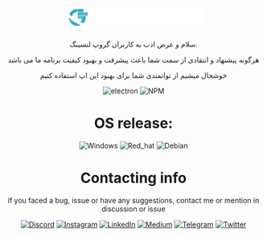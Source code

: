 <div align='center'>
  
  ![GroupLancing](https://github.com/jexroid/jexroid/blob/main/white-logo.png)
  <br><br>
  سلام و عرض ادب به کاربران گروپ لنسینگ.

 هرگونه پیشنهاد و انتقادی از سمت شما باعث پیشرفت و بهبود کیفیت برنامه ما می باشد

خوشحال میشیم از توانمندی شما برای بهبود این اپ استفاده کنیم 

  ![electron](https://img.shields.io/badge/Electron-v26.0.0-0066ff?style=for-the-badge&logo=electron)
  ![NPM](https://img.shields.io/badge/NPM-v8.19.4-ff1100?style=for-the-badge&logo=npm)
  
</div>
<!-- <div align='left'>
  <a href="sals.com">فارسی</a>
  <br>
  <a href="sals.com">English</a>
  <br>
  <a href="sals.com">中国人</a>
  <br>
</div> -->


<div align='center'>
  <h1 align='center'> OS release:</h1>
  
  ![Windows](https://img.shields.io/badge/Windows-blue?logo=Windows&logoColor=white&style=for-the-badge)
    ![Red_hat](https://img.shields.io/badge/MacOs-white?logo=apple&logoColor=black&style=for-the-badge)
    ![Debian](https://img.shields.io/badge/Debian-red?logo=Debian&logoColor=white&style=for-the-badge)
</div>


<div align='center'>
  <h1 align='center'>Contacting info</h1>
  <p>if you faced a bug, issue or have any suggestions, contact me or mention in discussion or issue</p>
  
[![Discord](https://img.shields.io/badge/Discord-blue?style=for-the-badge&logo=discord&logoColor=white)](https://discord.gg/58yRbQNSKK) [![Instagram](https://img.shields.io/badge/Instagram-red?style=for-the-badge&logo=Instagram&logoColor=white)](https://instagram.com/jexroid) [![LinkedIn](https://img.shields.io/badge/LinkedIn-blue?style=for-the-badge&logo=linkedin&logoColor=white)](https://linkedin.com/in/jexroid) [![Medium](https://img.shields.io/badge/Medium-black?style=for-the-badge&logo=medium&logoColor=white)](https://medium.com/@jexroid) [![Telegram](https://img.shields.io/badge/jexroid-blue?style=for-the-badge&logo=telegram)](https://t.me/jexroid) [![Twitter](https://img.shields.io/badge/Twitter-blue?style=for-the-badge&logo=twitter&logoColor=white)](https://twitter.com/jexroid)

</div>
  
</div>
